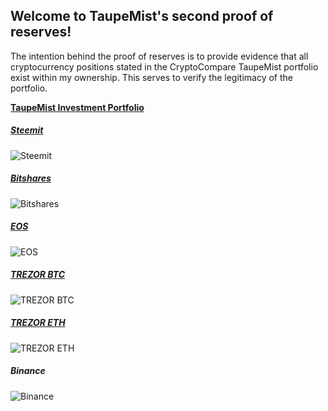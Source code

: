 ## Welcome to TaupeMist's second proof of reserves!
The intention behind the proof of reserves is to provide evidence that all cryptocurrency positions stated in the CryptoCompare TaupeMist portfolio exist within my ownership.
This serves to verify the legitimacy of the portfolio.

**[TaupeMist Investment Portfolio](https://www.cryptocompare.com/portfolio-public/?id=195849)**

##### [Steemit](https://steemit.com/@cmorton/transfers)
![Steemit](https://i.imgsafe.org/c5/c5a9686b3d.png)

##### [Bitshares](https://wallet.bitshares.org/#/account/taupemist1)
![Bitshares](https://i.imgsafe.org/c5/c596a6aca5.png)

##### [EOS](https://etherscan.io/token/0x86fa049857e0209aa7d9e616f7eb3b3b78ecfdb0?a=0x455efd272afab5b9477e4ec298b811f29362ebc6)
![EOS](https://i.imgsafe.org/c5/c5b4487dfc.png)

##### [TREZOR BTC](https://wallet.trezor.io/#/)
![TREZOR BTC](https://i.imgsafe.org/c5/c5c164ac53.png)

##### [TREZOR ETH](https://www.myetherwallet.com/?network=eth_mew#view-wallet-info)
![TREZOR ETH](https://i.imgsafe.org/c5/c5d00ba78a.png)

##### Binance
![Binance](https://i.imgsafe.org/c5/c5a259239d.png)
